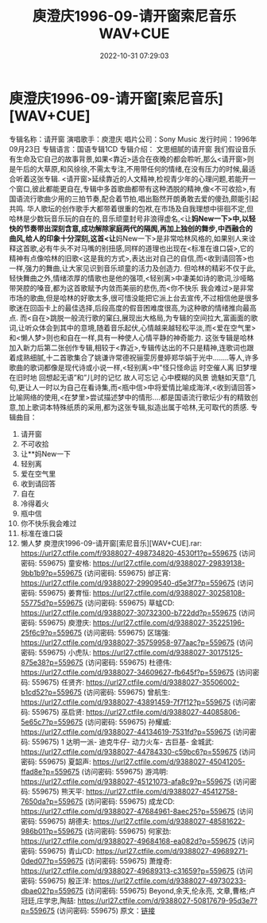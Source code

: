﻿---
title: 庾澄庆1996-09-请开窗索尼音乐WAV+CUE
date: 2022-10-31 07:29:03
categories: WAV车载音乐、镜像
tags: 华语中文
---
# 庾澄庆1996-09-请开窗[索尼音乐][WAV+CUE]

专辑名称：请开窗
演唱歌手：庾澄庆
唱片公司：Sony Music
发行时间：1996年09月23日
专辑语言：国语专辑1CD
专辑介绍：
文思细腻的请开窗
我们假设音乐有生命及它自己的故事背景,如果<靠近>适合在夜晚的都会聆听,那么<请开窗>则是午后的大草原,和风徐徐,不需太专注,不用带任何的情绪,在没有压力的时候,最适合听着这张专辑.
<请开窗>延续靠近的人文精神,检视青少年的心理问题,若能开一个窗口,彼此都能更自在,专辑中多首歌曲都带有这种洒脱的精神,像<不可收拾>,有国语流行歌曲少用的三拍节奏,配合着节拍,唱出豁然开朗勇敢去爱的傻劲,颇能引起共鸣.
华人歌坛的创作歌手大都带着很重的包袱,在市场及自我理想中徘徊不定,但哈林是少数玩音乐玩的自在的,音乐顽童封号非浪得虚名,<让**妈New一下>中,以轻快的节奏带出深刻含意,成功解除家庭两代的隔阂,再加上独创的舞步,中西融合的曲风,给人的印象十分深刻,这首<让**妈New一下>是非常哈林风格的,如果别人来诠释这首歌,必有牛头不对马嘴的别扭感,同样的道理也出现在<标准在谁口袋>,它的精神有点像哈林的旧歌<这是我的方式>,表达出对自己的自信,而<收到请回答>也一样,强力的舞曲,让大家见识到音乐顽童的活力及创造力.
但哈林的精彩不仅于此,轻快舞曲之外,情绪浓厚的情歌也是他的强项,<轻别离>中凄美如诗的歌词,沙哑略带哭腔的嗓音,都为这首歌赋予内敛而美丽的悲伤,而<你不快乐
我会难过>是非常市场的歌曲,但是哈林的好歌太多,很可惜没能把它派上台去宣传,不过相信他是很多歌迷在回函卡上的最佳选择,后段高度的假音困难度很高,为这种歌的情绪推向最高点.
而<自在>跳脱一般流行歌的窠臼,展现出大格局,为专辑的空间拉大,富画面的歌词,让听众体会到其中的意境,随着音乐起伏,心情越来越轻松平淡,而<爱在空气里>和<懒人梦>则也和自在一样,具有一种使人心情平静的神奇能力.
这张专辑是哈林加入新力后第二张创作专辑,相较于<靠近>,专辑传达出的不只是精神,连歌词也跟着成熟细腻,十二首歌集合了姚谦许常德祝骊雯厉曼婷郑华娟于光中……..等人,许多歌曲的歌词都像是现代诗或小说一样,<轻别离>中”怪只怪命运
时空催人离 旧梦埋在旧时地 回想起无语”和”儿时的记忆 故人可忘记 心中模糊的风景
诡魅如天意”几句,更让人一时以为自己在看诗集,而<瓶中信>中将爱情比喻成海洋,<收到请回答>比喻网络的使用,<在梦里>尝试描述梦中的情形….都是国语流行歌坛少有的精致创意,加上歌词本特殊纸质的采用,都为这张专辑,拟造出属于哈林,无可取代的质感.
专辑曲目：
01. 请开窗
02. 不可收拾
03. 让**妈New一下
04. 轻别离
05. 爱在空气里
06. 收到请回答
07. 自在
08. 冷得着火
09. 瓶中信
10. 你不快乐我会难过
11. 标准在谁口袋
12. 懒人梦
庾澄庆1996-09-请开窗[索尼音乐][WAV+CUE].rar:
https://url27.ctfile.com/f/9388027-498734820-4530f1?p=559675
(访问密码: 559675)
童安格: https://url27.ctfile.com/d/9388027-29839138-9bb1b9?p=559675
(访问密码: 559675)
邰正宵: https://url27.ctfile.com/d/9388027-29909540-d5e3f7?p=559675
(访问密码: 559675)
姜育恒: https://url27.ctfile.com/d/9388027-30258108-55775d?p=559675
(访问密码: 559675)
草蜢CD: https://url27.ctfile.com/d/9388027-30732300-b722dd?p=559675
(访问密码: 559675)
庾澄庆: https://url27.ctfile.com/d/9388027-35225196-25f6c9?p=559675
(访问密码: 559675)
区瑞强: https://url27.ctfile.com/d/9388027-35759958-977aac?p=559675
(访问密码: 559675)
小虎队: https://url27.ctfile.com/d/9388027-30175125-875e38?p=559675
(访问密码: 559675)
杜德伟: https://url27.ctfile.com/d/9388027-34609627-fb645f?p=559675
(访问密码: 559675)
任贤齐: https://url27.ctfile.com/d/9388027-35506002-b1cd52?p=559675
(访问密码: 559675)
曾航生: https://url27.ctfile.com/d/9388027-43891459-7f7f12?p=559675
(访问密码: 559675)
巫启贤: https://url27.ctfile.com/d/9388027-44085806-5e65c7?p=559675
(访问密码: 559675)
孙耀威: https://url27.ctfile.com/d/9388027-44134619-7531fd?p=559675
(访问密码: 559675)
1 达明一派- 迪克牛仔- 动力火车- 古巨基- 金城武: https://url27.ctfile.com/d/9388027-44784330-c59bc6?p=559675
(访问密码: 559675)
夏韶声: https://url27.ctfile.com/d/9388027-45041205-ffad8e?p=559675
(访问密码: 559675)
游鸿明: https://url27.ctfile.com/d/9388027-45121073-afa8c9?p=559675
(访问密码: 559675)
熊天平: https://url27.ctfile.com/d/9388027-45412758-7650da?p=559675
(访问密码: 559675)
成龙CD: https://url27.ctfile.com/d/9388027-47684961-8aec25?p=559675
(访问密码: 559675)
胡德夫: https://url27.ctfile.com/d/9388027-48581622-986b01?p=559675
(访问密码: 559675)
何家劲: https://url27.ctfile.com/d/9388027-49684168-ea082d?p=559675
(访问密码: 559675)
青山CD: https://url27.ctfile.com/d/9388027-49689271-0ded07?p=559675
(访问密码: 559675)
萧煌奇: https://url27.ctfile.com/d/9388027-49689313-c31659?p=559675
(访问密码: 559675)
殷正洋: https://url27.ctfile.com/d/9388027-49730233-dbae02?p=559675
(访问密码: 559675)
Beyond,余天,伦永亮, 文章,曹格;卢冠廷,庄学忠,陶喆: https://url27.ctfile.com/d/9388027-50817679-95d3e7?p=559675
(访问密码: 559675)
原文：[链接](https://blog.sina.com.cn/s/blog_1647c7e7601031039.html)
